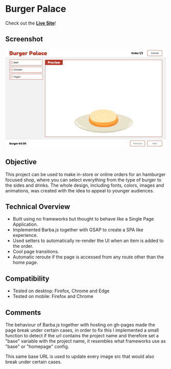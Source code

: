 # Burger Palace

Check out the [**Live Site**](https://montee-diego.github.io/burger-palace/)!

## Screenshot

![Burger Palace](./gh-image.jpg)

## Objective

This project can be used to make in-store or online orders for an hamburger focused shop, where you
can select everything from the type of burger to the sides and drinks. The whole design, including
fonts, colors, images and animations, was created with the idea to appeal to younger audiences.

## Technical Overview

- Built using no frameworks but thought to behave like a Single Page Application.
- Implemented Barba.js together with GSAP to create a SPA like experience.
- Used setters to automatically re-render the UI when an item is added to the order.
- Cool page transitions.
- Automatic reroute if the page is accessed from any route other than the home page.

## Compatibility

- Tested on desktop: Firefox, Chrome and Edge
- Tested on mobile: Firefox and Chrome

## Comments

The behaviour of Barba.js together with hosting on gh-pages made the page break under certain cases,
in order to fix this I implemented a small function to detect if the url contains the project
name and therefore set a "base" variable with the project name, it resembles what
frameworks use as "base" or "homepage" config.

This same base URL is used to update every image src that would also break under certain cases.
